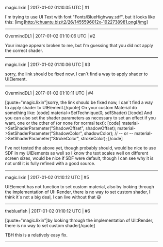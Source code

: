 magic.lixin | 2017-01-02 01:10:05 UTC | #1

I`m trying to use UI Text with font "Fonts/BlueHighway.sdf", but it looks like this:
    [img]http://chuantu.biz/t2/26/1455596012x-1922738981.png[/img]

-------------------------

OvermindDL1 | 2017-01-02 01:10:06 UTC | #2

Your image appears broken to me, but I'm guessing that you did not apply the correct shader.

-------------------------

magic.lixin | 2017-01-02 01:10:06 UTC | #3

sorry, the link should be fixed now, I can`t find a way to apply shader to UIElement.

-------------------------

OvermindDL1 | 2017-01-02 01:10:11 UTC | #4

[quote="magic.lixin"]sorry, the link should be fixed now, I can`t find a way to apply shader to UIElement.[/quote]
On your custom Material do something like:
[code]
material->SetTechnique(0, sdfShader)
[/code]
And you can also set the shader parameters as necessary to set an effect if you want, one or the other of (or none for normal text):
[code]
material->SetShaderParameter("ShadowOffset", shadowOffset);
material->SetShaderParameter("ShadowColor", shadowColor);
// -- or --
material->SetShaderParameter("StrokeColor", strokeColor);
[/code]

I've not tested the above yet, though probably should, would be nice to use SDF in my UIElements as well so I know the text scales well on different screen sizes, would be nice if SDF were default, though I can see why it is not until it is fully refined with a good source.

-------------------------

magic.lixin | 2017-01-02 01:10:12 UTC | #5

UIElement has not function to set custom material, also by looking through the implementation of UI::Render, there is no way to set custom shader, I think it`s not a big deal, I can live without that  :smiley:

-------------------------

thebluefish | 2017-01-02 01:10:12 UTC | #6

[quote="magic.lixin"]by looking through the implementation of UI::Render, there is no way to set custom shader[/quote]

TBH this is a relatively easy fix.

-------------------------

